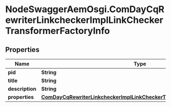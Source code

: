# NodeSwaggerAemOsgi.ComDayCqRewriterLinkcheckerImplLinkCheckerTransformerFactoryInfo

## Properties
Name | Type | Description | Notes
------------ | ------------- | ------------- | -------------
**pid** | **String** |  | [optional] 
**title** | **String** |  | [optional] 
**description** | **String** |  | [optional] 
**properties** | [**ComDayCqRewriterLinkcheckerImplLinkCheckerTransformerFactoryProperties**](ComDayCqRewriterLinkcheckerImplLinkCheckerTransformerFactoryProperties.md) |  | [optional] 



